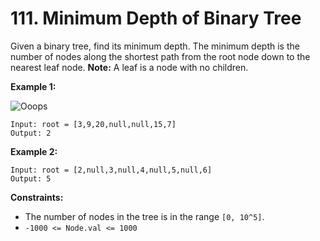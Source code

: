 # 111. Minimum Depth of Binary Tree
Given a binary tree, find its minimum depth. The minimum depth is the number of nodes along the shortest path from the root node down to the nearest leaf node. **Note:** A leaf is a node with no children.

**Example 1:**

![Ooops](https://assets.leetcode.com/uploads/2020/10/12/ex_depth.jpg)
```
Input: root = [3,9,20,null,null,15,7]
Output: 2
```

**Example 2:**
```
Input: root = [2,null,3,null,4,null,5,null,6]
Output: 5
```

**Constraints:**
- The number of nodes in the tree is in the range `[0, 10^5]`.
- `-1000 <= Node.val <= 1000`
